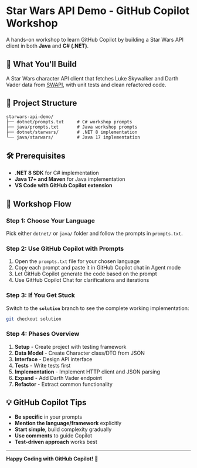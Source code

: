 # Star Wars API Demo - GitHub Copilot Workshop

A hands-on workshop to learn GitHub Copilot by building a Star Wars API client in both **Java** and **C# (.NET)**.

## 🎯 What You'll Build

A Star Wars character API client that fetches Luke Skywalker and Darth Vader data from [SWAPI](https://swapi.info/), with unit tests and clean refactored code.

## 📁 Project Structure

```
starwars-api-demo/
├── dotnet/prompts.txt     # C# workshop prompts
├── java/prompts.txt       # Java workshop prompts
├── dotnet/starwars/       # .NET 8 implementation
└── java/starwars/         # Java 17 implementation
```

## 🛠️ Prerequisites

- **.NET 8 SDK** for C# implementation
- **Java 17+ and Maven** for Java implementation
- **VS Code with GitHub Copilot extension**

## 🚀 Workshop Flow

### Step 1: Choose Your Language
Pick either `dotnet/` or `java/` folder and follow the prompts in `prompts.txt`.

### Step 2: Use GitHub Copilot with Prompts
1. Open the `prompts.txt` file for your chosen language
2. Copy each prompt and paste it in GitHub Copilot chat in Agent mode
3. Let GitHub Copilot generate the code based on the prompt
4. Use GitHub Copilot Chat for clarifications and iterations

### Step 3: If You Get Stuck
Switch to the **`solution`** branch to see the complete working implementation:
```bash
git checkout solution
```

### Step 4: Phases Overview
1. **Setup** - Create project with testing framework
2. **Data Model** - Create Character class/DTO from JSON
3. **Interface** - Design API interface  
4. **Tests** - Write tests first
5. **Implementation** - Implement HTTP client and JSON parsing
6. **Expand** - Add Darth Vader endpoint
7. **Refactor** - Extract common functionality

## 💡 GitHub Copilot Tips

- **Be specific** in your prompts
- **Mention the language/framework** explicitly
- **Start simple**, build complexity gradually
- **Use comments** to guide Copilot
- **Test-driven approach** works best

---

**Happy Coding with GitHub Copilot!** 🚀